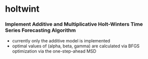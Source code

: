 # holtwint
### Implement Additive and Multiplicative Holt-Winters Time Series Forecasting Algorithm
* currently only the additive model is implemented
* optimal values of (alpha, beta, gamma) are calculated via BFGS optimization via the one-step-ahead MSD
